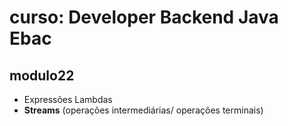 # curso: Developer Backend Java Ebac
## modulo22
- Expressões Lambdas
- <strong>Streams</strong> (operações intermediárias/ operações terminais)
